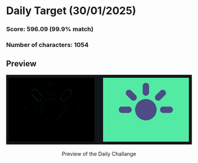 # **Daily Target (30/01/2025)**

  

### Score: 596.09 (99.9% match)
### Number of characters: 1054

## Preview

<div style="text-align: center;">

![Target Preview](target.png)

<p>Preview of the Daily Challange</p>

</div>

